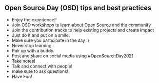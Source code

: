 ## Open Source Day (OSD) tips and best practices

- Enjoy the experience!!
- Join OSD workshops to learn about Open Source and the community
- Join the contribution tracks to help existing projects and create impact
- Just do it and put on a smile.
- Make sure you participate in the day :)
- Never stop learning
- Pair up with a buddy.
- Post and share on social media using #OpenSourceDay2021
- Take notes!
- Talk and connect with people!
- make sure to ask questions!
- Have Fun!
